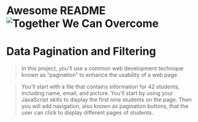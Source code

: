 # Awesome README ![Together We Can Overcome](https://user-images.githubusercontent.com/64751892/96665128-d135b480-1319-11eb-962e-a5a96c66f19e.png)

# Data Pagination and Filtering

> In this project, you'll use a common web development technique known as “pagination” to enhance the usability of a web page.

> You'll start with a file that contains information for 42 students, including name, email, and picture. You'll start by using your JavaScript skills to display the first nine students on the page. Then you will add navigation, also known as pagination buttons, that the user can click to display different pages of students.
